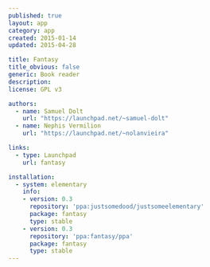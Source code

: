 ```yaml
---
published: true
layout: app
category: app
created: 2015-01-14
updated: 2015-04-28

title: Fantasy
title_obvious: false
generic: Book reader
description:
license: GPL v3

authors:
  - name: Samuel Dolt
    url: "https://launchpad.net/~samuel-dolt"
  - name: Nephis Vermilion
    url: "https://launchpad.net/~nolanvieira"

links:
  - type: Launchpad
    url: fantasy

installation:
  - system: elementary
    info:
    - version: 0.3
      repository: 'ppa:justsomedood/justsomeelementary'
      package: fantasy
      type: stable
    - version: 0.3
      repository: 'ppa:fantasy/ppa'
      package: fantasy
      type: stable
---
```

